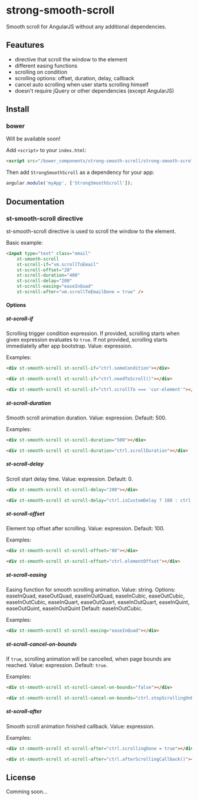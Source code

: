 # strong-smooth-scroll

Smooth scroll for AngularJS without any additional dependencies.

## Feautures

- directive that scroll the window to the element
- different easing functions
- scrolling on condition
- scrolling options: offset, duration, delay, callback
- cancel auto scrolling when user starts scrolling himself
- doesn't require jQuery or other dependencies (except AngularJS)

## Install

### bower

Will be available soon!

Add `<script>` to your `index.html`:

```html
<script src="/bower_components/strong-smooth-scroll/strong-smooth-scroll.js"</script>
```

Then add `StrongSmoothScroll` as a dependency for your app:

```javascript
angular.module('myApp', ['StrongSmoothScroll']);
```

## Documentation

### st-smooth-scroll directive

st-smooth-scroll directive is used to scroll the window to the element.

Basic example:
```html
<input type="text" class="email"
    st-smooth-scroll
    st-scroll-if="vm.scrollToEmail"
    st-scroll-offset="20"
    st-scroll-duration="400"
    st-scroll-delay="200"
    st-scroll-easing="easeInQuad"
    st-scroll-after="vm.scrollToEmailDone = true" />
```

#### Options

##### st-scroll-if

Scrolling trigger condition expression. If provided, scrolling starts when given expression evaluates to `true`. If not provided, scrolling starts immediatelly after app bootstrap.
Value: expression.

Examples:

```html
<div st-smooth-scroll st-scroll-if="ctrl.someCondition"></div>

<div st-smooth-scroll st-scroll-if="ctrl.needToScroll()"></div>

<div st-smooth-scroll st-scroll-if="ctrl.scrollTo === 'cur-element'"></div>
```


##### st-scroll-duration

Smooth scroll animation duration.
Value: expression.
Default: 500.

Examples:

```html
<div st-smooth-scroll st-scroll-duration="500"></div>

<div st-smooth-scroll st-scroll-duration="ctrl.scrollDuration"></div>
```


##### st-scroll-delay

Scroll start delay time.
Value: expression.
Default: 0.

```html
<div st-smooth-scroll st-scroll-delay="200"></div>

<div st-smooth-scroll st-scroll-delay="ctrl.isCustomDelay ? 100 : ctrl.getDefaultDelay()"></div>
```


##### st-scroll-offset

Element top offset after scrolling.
Value: expression.
Default: 100.

Examples:

```html
<div st-smooth-scroll st-scroll-offset="80"></div>

<div st-smooth-scroll st-scroll-offset="ctrl.elementOffset"></div>
```


##### st-scroll-easing

Easing function for smooth scrolling animation.
Value: string.
Options: easeInQuad, easeOutQuad, easeInOutQuad, easeInCubic, easeOutCubic, easeInOutCubic, easeInQuart, easeOutQuart, easeInOutQuart, easeInQuint, easeOutQuint, easeInOutQuint
Default: easeInOutCubic.

Examples:

```html
<div st-smooth-scroll st-scroll-easing="easeInQuad"></div>
```


##### st-scroll-cancel-on-bounds

If `true`, scrolling animation will be cancelled, when page bounds are reached.
Value: expression.
Default: `true`.

Examples:

```html
<div st-smooth-scroll st-scroll-cancel-on-bounds="false"></div>

<div st-smooth-scroll st-scroll-cancel-on-bounds="ctrl.stopScrollingOnBounds"></div>
```


##### st-scroll-after

Smooth scroll animation finished callback.
Value: expression.

Examples:

```html
<div st-smooth-scroll st-scroll-after="ctrl.scrollingDone = true"></div>

<div st-smooth-scroll st-scroll-after="ctrl.afterScrollingCallback()"></div>
```


## License

Comming soon...
